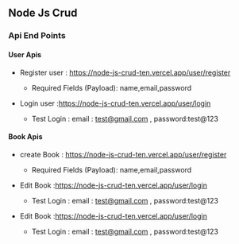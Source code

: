 ## Node Js Crud 
### Api End Points
#### User Apis
- Register user : https://node-js-crud-ten.vercel.app/user/register

  - Required Fields (Payload): name,email,password
  
- Login user :https://node-js-crud-ten.vercel.app/user/login
  - Test Login : email : test@gmail.com , password:test@123

#### Book Apis
- create Book : https://node-js-crud-ten.vercel.app/user/register

  - Required Fields (Payload): name,email,password
  
- Edit Book :https://node-js-crud-ten.vercel.app/user/login
  - Test Login : email : test@gmail.com , password:test@123

- Edit Book :https://node-js-crud-ten.vercel.app/user/login
  - Test Login : email : test@gmail.com , password:test@123

